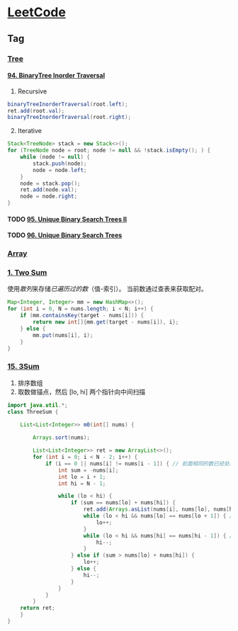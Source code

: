 # [LeetCode](https://leetcode.com/problemset/all/)

## Tag

### [Tree](https://leetcode.com/tag/tree/)

#### [94. BinaryTree Inorder Traversal](https://leetcode.com/problems/binary-tree-inorder-traversal/)

1. Recursive

```java
binaryTreeInorderTraversal(root.left);
ret.add(root.val);
binaryTreeInorderTraversal(root.right);
```

2. Iterative

```java
Stack<TreeNode> stack = new Stack<>();
for (TreeNode node = root; node != null && !stack.isEmpty(); ) {
    while (node != null) {
        stack.push(node);
        node = node.left;
    }
    node = stack.pop();
    ret.add(node.val);
    node = node.right;
}
```

#### TODO [95. Unique Binary Search Trees II](https://leetcode.com/problems/unique-binary-search-trees-ii/)

#### TODO [96. Unique Binary Search Trees](https://leetcode.com/problems/unique-binary-search-trees)

### [Array](https://leetcode.com/tag/array/)

### [1. Two Sum](https://leetcode.com/problems/two-sum/)

使用*散列*来存储*已遍历过的数*（值-索引）。
当前数通过查表来获取配对。

```java
Map<Integer, Integer> mm = new HashMap<>();
for (int i = 0, N = nums.length; i < N; i++) {
    if (mm.containsKey(target - nums[i])) {
        return new int[]{mm.get(target - nums[i]), i};
    } else {
        mm.put(nums[i], i);
    }
}
```

### [15. 3Sum](https://leetcode.com/problems/3sum/)

1. 排序数组
2. 取数做锚点，然后 [lo, hi] 两个指针向中间扫描

```java
import java.util.*;
class ThreeSum {

    List<List<Integer>> m0(int[] nums) {
        
        Arrays.sort(nums);

        List<List<Integer>> ret = new ArrayList<>();
        for (int i = 0; i < N - 2; i++) {
            if (i == 0 || nums[i] != nums[i - 1]) { // 前面相同的数已经处理过，该重复的数就不处理了
                int sum = -nums[i];
                int lo = i + 1;
                int hi = N - 1;

                while (lo < hi) {
                    if (sum == nums[lo] + nums[hi]) {
                        ret.add(Arrays.asList(nums[i], nums[lo], nums[hi]));
                        while (lo < hi && nums[lo] == nums[lo + 1]) { // 跳过重复数
                            lo++;
                        }
                        while (lo < hi && nums[hi] == nums[hi - 1]) { // 跳过重复数
                            hi--;
                        }
                    } else if (sum > nums[lo] + nums[hi]) {
                        lo++;
                    } else {
                        hi--;
                    }
                }
            }
        }
    return ret;
    }
}
```